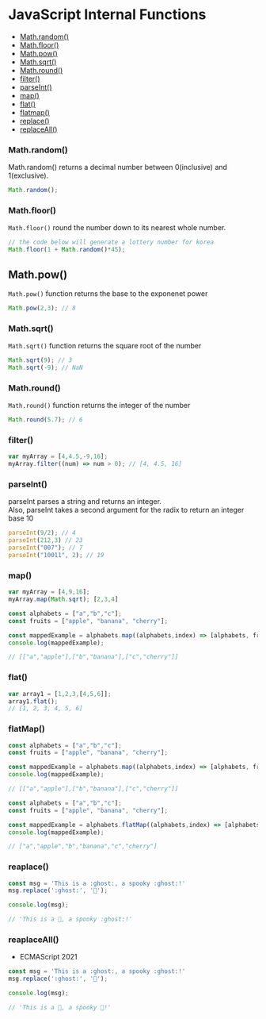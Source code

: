# JavaScript Internal Functions
* [Math.random()](#mathrandom)
* [Math.floor()](#mathfloor)
* [Math.pow()](#mathpow)
* [Math.sqrt()](#mathsqrt)
* [Math.round()](#mathround)
* [filter()](#filter)
* [parseInt()](#parseint)
* [map()](#map)
* [flat()](#flat)
* [flatmap()](#flatmap)
* [replace()](#replace)
* [replaceAll()](#replaceall)

### Math.random()
Math.random() returns a decimal number between 0(inclusive) and 1(exclusive).
```javascript
Math.random();
```

### Math.floor()
`Math.floor()` round the number down to its nearest whole number.
```javascript
// the code below will generate a lottery number for korea
Math.floor(1 + Math.random()*45);
```

## Math.pow()
`Math.pow()` function returns the base to the exponenet power
```javascript
Math.pow(2,3); // 8
```

### Math.sqrt()
`Math.sqrt()` function returns the square root of the number
```javascript
Math.sqrt(9); // 3
Math.sqrt(-9); // NaN
```

### Math.round()
`Math.round()` function returns the integer of the number
```javascript
Math.round(5.7); // 6
```

### filter()
```javascript
var myArray = [4,4.5,-9,16];
myArray.filter((num) => num > 0); // [4, 4.5, 16]
```

### parseInt()
parseInt parses a string and returns an integer.\
Also, parseInt takes a second argument for the radix to return an integer base 10
```javascript
parseInt(9/2); // 4
parseInt(212,3) // 23
parseInt("007"); // 7
parseInt("10011", 2); // 19
```

### map()
```javascript
var myArray = [4,9,16];
myArray.map(Math.sqrt); [2,3,4]
```

```javascript
const alphabets = ["a","b","c"];
const fruits = ["apple", "banana", "cherry"];

const mappedExample = alphabets.map((alphabets,index) => [alphabets, fruits[index]]);
console.log(mappedExample);

// [["a","apple"],["b","banana"],["c","cherry"]]
```

### flat()
```javascript
var array1 = [1,2,3,[4,5,6]]; 
array1.flat(); 
// [1, 2, 3, 4, 5, 6]
```

### flatMap()
```javascript
const alphabets = ["a","b","c"];
const fruits = ["apple", "banana", "cherry"];

const mappedExample = alphabets.map((alphabets,index) => [alphabets, fruits[index]]);
console.log(mappedExample);

// [["a","apple"],["b","banana"],["c","cherry"]]

const alphabets = ["a","b","c"];
const fruits = ["apple", "banana", "cherry"];

const mappedExample = alphabets.flatMap((alphabets,index) => [alphabets, fruits[index]]);
console.log(mappedExample);

// ["a","apple","b","banana","c","cherry"]
```

### reaplace()
```javascript
const msg = 'This is a :ghost:, a spooky :ghost:!'
msg.replace(':ghost:', '👻');

console.log(msg);

// 'This is a 👻, a spooky :ghost:!'
```

### reaplaceAll()
* ECMAScript 2021
```javascript
const msg = 'This is a :ghost:, a spooky :ghost:!'
msg.replace(':ghost:', '👻');

console.log(msg);

// 'This is a 👻, a spooky 👻!'
```
